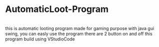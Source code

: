 # AutomaticLoot-Program
<br/>
this is automatic looting program made for gaming purpose
with java gui swing, you can easly use the program
there are 2 button on and off
this program build using
VStudioCode
